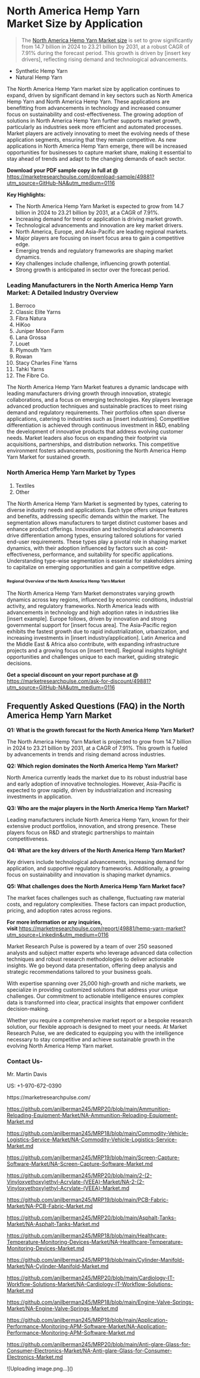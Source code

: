 <h1>North America Hemp Yarn Market&nbsp;Size by Application</h1><blockquote><p>The <a href="https://marketresearchpulse.com/download-sample/49881?utm_source=GitHub-NA&amp;utm_medium=0116">North America Hemp Yarn Market size</a> is set to grow significantly from 14.7 billion in 2024 to 23.21 billion by 2031, at a robust CAGR of 7.91% during the forecast period. This growth is driven by [insert key drivers], reflecting rising demand and technological advancements.</p></blockquote><ul><li>Synthetic Hemp Yarn<li> Natural Hemp Yarn</li></ul><p>The North America Hemp Yarn market size by application continues to expand, driven by significant demand in key sectors such as North America Hemp Yarn and North America Hemp Yarn. These applications are benefitting from advancements in technology and increased consumer focus on sustainability and cost-effectiveness. The growing adoption of solutions in North America Hemp Yarn further supports market growth, particularly as industries seek more efficient and automated processes. Market players are actively innovating to meet the evolving needs of these application segments, ensuring that they remain competitive. As new applications in North America Hemp Yarn emerge, there will be increased opportunities for businesses to capture market share, making it essential to stay ahead of trends and adapt to the changing demands of each sector.</p><p><strong>Download your PDF sample copy in full at @ </strong><a href="https://marketresearchpulse.com/download-sample/49881?utm_source=GitHub-NA&amp;utm_medium=0116">https://marketresearchpulse.com/download-sample/49881?utm_source=GitHub-NA&amp;utm_medium=0116</a></p><p><strong>Key Highlights: </strong></p><ul><li>The North America Hemp Yarn Market is expected to grow from 14.7 billion in 2024 to 23.21 billion by 2031, at a CAGR of 7.91%.</li><li>Increasing demand for trend or application is driving market growth.</li><li>Technological advancements and innovation are key market drivers.</li><li>North America, Europe, and Asia-Pacific are leading regional markets.</li><li>Major players are focusing on insert focus area to gain a competitive edge.</li><li>Emerging trends and regulatory frameworks are shaping market dynamics.</li><li>Key challenges include challenge, influencing growth potential.</li><li>Strong growth is anticipated in sector over the forecast period.</li></ul><h3>Leading Manufacturers in the North America Hemp Yarn Market: A Detailed Industry Overview</h3><ol><li>Berroco</li><li>Classic Elite Yarns</li><li>Fibra Natura</li><li>HiKoo</li><li>Juniper Moon Farm</li><li>Lana Grossa</li><li>Louet</li><li>Plymouth Yarn</li><li>Rowan</li><li>Stacy Charles Fine Yarns</li><li>Tahki Yarns</li><li>The Fibre Co.</li></ol><div class="flex max-w-full flex-col flex-grow"><div class="min-h-8 text-message flex w-full flex-col items-end gap-2 whitespace-normal break-words [.text-message+&amp;]:mt-5" dir="auto" data-message-author-role="assistant" data-message-id="fd8432e4-4910-450d-b182-61b7bfb0a01f" data-message-model-slug="gpt-4o"><div class="flex w-full flex-col gap-1 empty:hidden first:pt-[3px]"><div class="markdown prose w-full break-words dark:prose-invert light"><p>The North America Hemp Yarn Market features a dynamic landscape with leading manufacturers driving growth through innovation, strategic collaborations, and a focus on emerging technologies. Key players leverage advanced production techniques and sustainable practices to meet rising demand and regulatory requirements. Their portfolios often span diverse applications, catering to industries such as [insert industries]. Competitive differentiation is achieved through continuous investment in R&amp;D, enabling the development of innovative products that address evolving customer needs. Market leaders also focus on expanding their footprint via acquisitions, partnerships, and distribution networks. This competitive environment fosters advancements, positioning the North America Hemp Yarn Market for sustained growth.</p></div></div></div></div><h3>North America Hemp Yarn Market by Types</h3><ol><li>Textiles<li> Other</li></ol><div class="flex max-w-full flex-col flex-grow"><div class="min-h-8 text-message flex w-full flex-col items-end gap-2 whitespace-normal break-words [.text-message+&amp;]:mt-5" dir="auto" data-message-author-role="assistant" data-message-id="084470be-0bb7-4664-bddf-5156b4f41249" data-message-model-slug="gpt-4o-mini"><div class="flex w-full flex-col gap-1 empty:hidden first:pt-[3px]"><div class="markdown prose w-full break-words dark:prose-invert light"><p>The North America Hemp Yarn Market is segmented by types, catering to diverse industry needs and applications. Each type offers unique features and benefits, addressing specific demands within the market. The segmentation allows manufacturers to target distinct customer bases and enhance product offerings. Innovation and technological advancements drive differentiation among types, ensuring tailored solutions for varied end-user requirements. These types play a pivotal role in shaping market dynamics, with their adoption influenced by factors such as cost-effectiveness, performance, and suitability for specific applications. Understanding type-wise segmentation is essential for stakeholders aiming to capitalize on emerging opportunities and gain a competitive edge.</p></div></div></div></div><h3><span style="font-size: 11px;">Regional Overview of the North America Hemp Yarn Market</span></h3><div class="flex max-w-full flex-col flex-grow"><div class="min-h-8 text-message flex w-full flex-col items-end gap-2 whitespace-normal break-words [.text-message+&amp;]:mt-5" dir="auto" data-message-author-role="assistant" data-message-id="e9038762-ce64-4e30-91c9-9bd413514231" data-message-model-slug="gpt-4o-mini"><div class="flex w-full flex-col gap-1 empty:hidden first:pt-[3px]"><div class="markdown prose w-full break-words dark:prose-invert light"><p>The North America Hemp Yarn Market demonstrates varying growth dynamics across key regions, influenced by economic conditions, industrial activity, and regulatory frameworks. North America leads with advancements in technology and high adoption rates in industries like [insert example]. Europe follows, driven by innovation and strong governmental support for [insert focus area]. The Asia-Pacific region exhibits the fastest growth due to rapid industrialization, urbanization, and increasing investments in [insert industry/application]. Latin America and the Middle East &amp; Africa also contribute, with expanding infrastructure projects and a growing focus on [insert trend]. Regional insights highlight opportunities and challenges unique to each market, guiding strategic decisions.</p></div></div></div></div><p><strong>Get a special discount on your report purchase at @ </strong><a href="https://marketresearchpulse.com/ask-for-discount/49881?utm_source=GitHub-NA&amp;utm_medium=0116">https://marketresearchpulse.com/ask-for-discount/49881?utm_source=GitHub-NA&amp;utm_medium=0116</a></p><h2>Frequently Asked Questions (FAQ) in the North America Hemp Yarn Market</h2><p><strong>Q1: What is the growth forecast for the North America Hemp Yarn Market?</strong></p><p>The North America Hemp Yarn Market is projected to grow from 14.7 billion in 2024 to 23.21 billion by 2031, at a CAGR of 7.91%. This growth is fueled by advancements in trends and rising demand across industries.</p><p><strong>Q2: Which region dominates the North America Hemp Yarn Market?</strong></p><p>North America currently leads the market due to its robust industrial base and early adoption of innovative technologies. However, Asia-Pacific is expected to grow rapidly, driven by industrialization and increasing investments in application.</p><p><strong>Q3: Who are the major players in the North America Hemp Yarn Market?</strong></p><p>Leading manufacturers include North America Hemp Yarn, known for their extensive product portfolios, innovation, and strong presence. These players focus on R&amp;D and strategic partnerships to maintain competitiveness.</p><p><strong>Q4: What are the key drivers of the North America Hemp Yarn Market?</strong></p><p>Key drivers include technological advancements, increasing demand for application, and supportive regulatory frameworks. Additionally, a growing focus on sustainability and innovation is shaping market dynamics.</p><p><strong>Q5: What challenges does the North America Hemp Yarn Market face?</strong></p><p>The market faces challenges such as challenge, fluctuating raw material costs, and regulatory complexities. These factors can impact production, pricing, and adoption rates across regions.</p><p><strong>For more information or any inquiries, visit&nbsp;</strong><a href="https://marketresearchpulse.com/report/49881/hemp-yarn-market?utm_source=Linkedin&utm_medium=0116">https://marketresearchpulse.com/report/49881/hemp-yarn-market?utm_source=Linkedin&utm_medium=0116</a></p><p>Market Research Pulse is powered by a team of over 250 seasoned analysts and subject matter experts who leverage advanced data collection techniques and robust research methodologies to deliver actionable insights. We go beyond data presentation, offering deep analysis and strategic recommendations tailored to your business goals.</p><p>With expertise spanning over 25,000 high-growth and niche markets, we specialize in providing customized solutions that address your unique challenges. Our commitment to actionable intelligence ensures complex data is transformed into clear, practical insights that empower confident decision-making.</p><p>Whether you require a comprehensive market report or a bespoke research solution, our flexible approach is designed to meet your needs. At Market Research Pulse, we are dedicated to equipping you with the intelligence necessary to stay competitive and achieve sustainable growth in the evolving North America Hemp Yarn market.</p><h3><strong>Contact Us-</strong></h3><p>Mr. Martin Davis</p><p>US: +1-970-672-0390</p><p>https://marketresearchpulse.com/</p><p><a href="https://github.com/anilberman245/MRP20/blob/main/Ammunition-Reloading-Equipment-Market/NA-Ammunition-Reloading-Equipment-Market.md">https://github.com/anilberman245/MRP20/blob/main/Ammunition-Reloading-Equipment-Market/NA-Ammunition-Reloading-Equipment-Market.md</a></p><p><a href="https://github.com/anilberman245/MRP18/blob/main/Commodity-Vehicle-Logistics-Service-Market/NA-Commodity-Vehicle-Logistics-Service-Market.md">https://github.com/anilberman245/MRP18/blob/main/Commodity-Vehicle-Logistics-Service-Market/NA-Commodity-Vehicle-Logistics-Service-Market.md</a></p><p><a href="https://github.com/anilberman245/MRP19/blob/main/Screen-Capture-Software-Market/NA-Screen-Capture-Software-Market.md">https://github.com/anilberman245/MRP19/blob/main/Screen-Capture-Software-Market/NA-Screen-Capture-Software-Market.md</a></p><p><a href="https://github.com/anilberman245/MRP20/blob/main/2-(2-Vinyloxyethoxy)ethyl-Acrylate-(VEEA)-Market/NA-2-(2-Vinyloxyethoxy)ethyl-Acrylate-(VEEA)-Market.md">https://github.com/anilberman245/MRP20/blob/main/2-(2-Vinyloxyethoxy)ethyl-Acrylate-(VEEA)-Market/NA-2-(2-Vinyloxyethoxy)ethyl-Acrylate-(VEEA)-Market.md</a></p><p><a href="https://github.com/anilberman245/MRP19/blob/main/PCB-Fabric-Market/NA-PCB-Fabric-Market.md">https://github.com/anilberman245/MRP19/blob/main/PCB-Fabric-Market/NA-PCB-Fabric-Market.md</a></p><p><a href="https://github.com/anilberman245/MRP20/blob/main/Asphalt-Tanks-Market/NA-Asphalt-Tanks-Market.md">https://github.com/anilberman245/MRP20/blob/main/Asphalt-Tanks-Market/NA-Asphalt-Tanks-Market.md</a></p><p><a href="https://github.com/anilberman245/MRP18/blob/main/Healthcare-Temperature-Monitoring-Devices-Market/NA-Healthcare-Temperature-Monitoring-Devices-Market.md">https://github.com/anilberman245/MRP18/blob/main/Healthcare-Temperature-Monitoring-Devices-Market/NA-Healthcare-Temperature-Monitoring-Devices-Market.md</a></p><p><a href="https://github.com/anilberman245/MRP19/blob/main/Cylinder-Manifold-Market/NA-Cylinder-Manifold-Market.md">https://github.com/anilberman245/MRP19/blob/main/Cylinder-Manifold-Market/NA-Cylinder-Manifold-Market.md</a></p><p><a href="https://github.com/anilberman245/MRP20/blob/main/Cardiology-IT-Workflow-Solutions-Market/NA-Cardiology-IT-Workflow-Solutions-Market.md">https://github.com/anilberman245/MRP20/blob/main/Cardiology-IT-Workflow-Solutions-Market/NA-Cardiology-IT-Workflow-Solutions-Market.md</a></p><p><a href="https://github.com/anilberman245/MRP18/blob/main/Engine-Valve-Springs-Market/NA-Engine-Valve-Springs-Market.md">https://github.com/anilberman245/MRP18/blob/main/Engine-Valve-Springs-Market/NA-Engine-Valve-Springs-Market.md</a></p><p><a href="https://github.com/anilberman245/MRP19/blob/main/Application-Performance-Monitoring-APM-Software-Market/NA-Application-Performance-Monitoring-APM-Software-Market.md">https://github.com/anilberman245/MRP19/blob/main/Application-Performance-Monitoring-APM-Software-Market/NA-Application-Performance-Monitoring-APM-Software-Market.md</a></p><p><a href="https://github.com/anilberman245/MRP20/blob/main/Anti-glare-Glass-for-Consumer-Electronics-Market/NA-Anti-glare-Glass-for-Consumer-Electronics-Market.md">https://github.com/anilberman245/MRP20/blob/main/Anti-glare-Glass-for-Consumer-Electronics-Market/NA-Anti-glare-Glass-for-Consumer-Electronics-Market.md</a></p>
![Uploading image.png…]()
